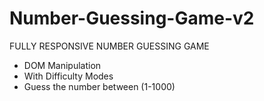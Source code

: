 # Number-Guessing-Game-v2

FULLY RESPONSIVE NUMBER GUESSING GAME

- DOM Manipulation
- With Difficulty Modes
- Guess the number between (1-1000)
